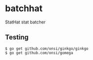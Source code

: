 batchhat
========

StatHat stat batcher


Testing
-------

```
$ go get github.com/onsi/ginkgo/ginkgo
$ go get github.com/onsi/gomega
```

